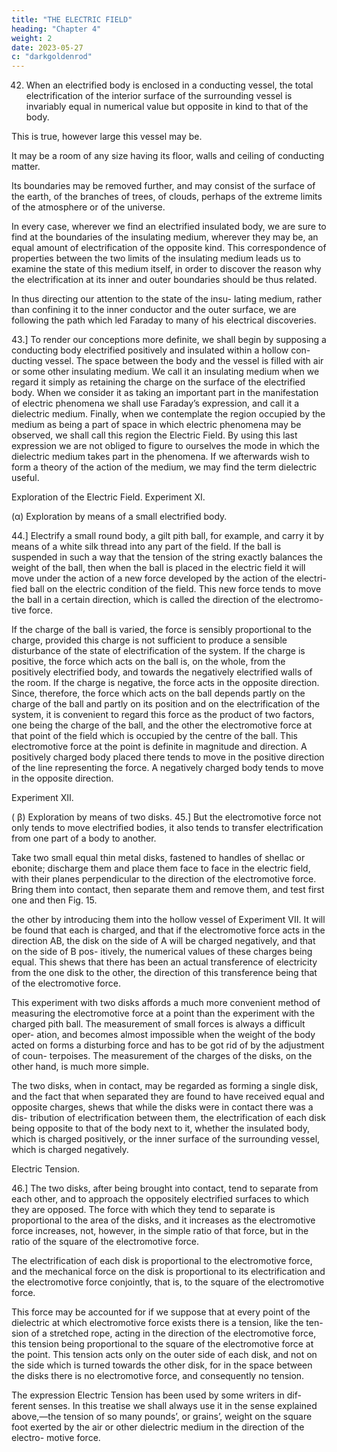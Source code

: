 ```yaml
---
title: "THE ELECTRIC FIELD"
heading: "Chapter 4"
weight: 2
date: 2023-05-27
c: "darkgoldenrod"
---
```



42. When an electrified body is enclosed in a conducting vessel, the total electrification of the interior surface of the surrounding vessel is invariably equal in numerical value but opposite in kind to that of the body. 

This is true, however large this vessel may be. 

It may be a room of any size having its floor, walls and ceiling of conducting matter.

Its boundaries may be removed further, and may consist of the surface of the earth, of the branches of trees, of clouds, perhaps of the extreme limits of the atmosphere or of the universe. 

In every case, wherever we find an electrified insulated body, we are sure to find at the boundaries of the insulating medium, wherever they may be, an equal amount of electrification of the opposite kind. This correspondence of properties between the two limits of the insulating medium leads us to examine the state of this medium itself, in order to discover the reason why the electrification at its inner and outer boundaries should be thus related.

In thus directing our attention to the state of the insu- lating medium, rather than confining it to the inner conductor and the outer surface, we are following the path which led Faraday to many of his electrical discoveries.


43.] To render our conceptions more definite, we shall begin by supposing a conducting body electrified positively and insulated within a hollow con- ducting vessel. The space between the body and the vessel is filled with air or some other insulating medium. We call it an insulating medium when we regard it simply as retaining the charge on the surface of the electrified body. When we consider it as taking an important part in the manifestation of electric phenomena we shall use Faraday’s expression, and call it a dielectric medium. Finally, when we contemplate the region occupied by the medium as being a part of space in which electric phenomena may be observed, we shall call this region the Electric Field. By using this last expression we are not obliged to figure to ourselves the mode in which the dielectric medium takes part in the phenomena. If we afterwards wish to form a theory of the action of the medium, we may find the term dielectric useful.


Exploration of the Electric Field.
Experiment XI.

(α) Exploration by means of a small electrified body.

44.] Electrify a small round body, a gilt pith ball, for example, and carry
it by means of a white silk thread into any part of the field. If the ball is
suspended in such a way that the tension of the string exactly balances the
weight of the ball, then when the ball is placed in the electric field it will
move under the action of a new force developed by the action of the electri-
fied ball on the electric condition of the field. This new force tends to move
the ball in a certain direction, which is called the direction of the electromo-
tive force.

If the charge of the ball is varied, the force is sensibly proportional to the charge, provided this charge is not sufficient to produce a sensible disturbance of the state of electrification of the system. If the charge is positive, the force which acts on the ball is, on the whole, from the positively electrified body, and towards the negatively electrified walls of the room. If the charge is negative, the force acts in the opposite direction. Since, therefore, the force which acts on the ball depends partly on the charge of the ball and partly on its position and on the electrification of the system, it is convenient to regard this force as the product of two factors, one being the charge of the ball, and the other the electromotive force at that point of the field which is occupied by the centre of the ball. This electromotive force at the point is definite in magnitude and direction. A positively charged body placed there tends to move in the positive direction of the line representing the force. A negatively charged body tends to move in the opposite direction.

Experiment XII.

( β) Exploration by means of two disks.
45.] But the electromotive force not only tends to move electrified bodies,
it also tends to transfer electrification from one part of a body to another.

Take two small equal thin
metal disks, fastened to handles
of shellac or ebonite; discharge
them and place them face to
face in the electric field, with
their planes perpendicular to the
direction of the electromotive
force. Bring them into contact,
then separate them and remove
them, and test first one and then
Fig. 15.

the other by introducing them
into the hollow vessel of Experiment VII. It will be found that each is
charged, and that if the electromotive force acts in the direction AB, the disk
on the side of A will be charged negatively, and that on the side of B pos-
itively, the numerical values of these charges being equal. This shews that
there has been an actual transference of electricity from the one disk to the
other, the direction of this transference being that of the electromotive force.


This experiment with two disks affords a much more convenient method of
measuring the electromotive force at a point than the experiment with the
charged pith ball. The measurement of small forces is always a difficult oper-
ation, and becomes almost impossible when the weight of the body acted on
forms a disturbing force and has to be got rid of by the adjustment of coun-
terpoises. The measurement of the charges of the disks, on the other hand, is
much more simple.

The two disks, when in contact, may be regarded as forming a single disk,
and the fact that when separated they are found to have received equal and
opposite charges, shews that while the disks were in contact there was a dis-
tribution of electrification between them, the electrification of each disk being
opposite to that of the body next to it, whether the insulated body, which is
charged positively, or the inner surface of the surrounding vessel, which is
charged negatively.


Electric Tension.

46.] The two disks, after being brought into contact, tend to separate from
each other, and to approach the oppositely electrified surfaces to which they
are opposed. The force with which they tend to separate is proportional to
the area of the disks, and it increases as the electromotive force increases,
not, however, in the simple ratio of that force, but in the ratio of the square
of the electromotive force.

The electrification of each disk is proportional to the electromotive force,
and the mechanical force on the disk is proportional to its electrification and
the electromotive force conjointly, that is, to the square of the electromotive
force.

This force may be accounted for if we suppose that at every point of the
dielectric at which electromotive force exists there is a tension, like the ten-
sion of a stretched rope, acting in the direction of the electromotive force,
this tension being proportional to the square of the electromotive force at the
point. This tension acts only on the outer side of each disk, and not on the
side which is turned towards the other disk, for in the space between the disks
there is no electromotive force, and consequently no tension.

The expression Electric Tension has been used by some writers in dif-
ferent senses. In this treatise we shall always use it in the sense explained
above,—the tension of so many pounds’, or grains’, weight on the square foot
exerted by the air or other dielectric medium in the direction of the electro-
motive force.

